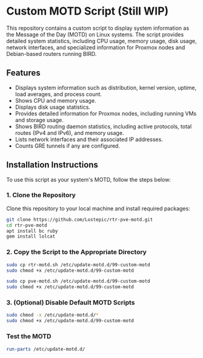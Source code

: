 # Custom MOTD Script (Still WIP)

This repository contains a custom script to display system information as the Message of the Day (MOTD) on Linux systems. The script provides detailed system statistics, including CPU usage, memory usage, disk usage, network interfaces, and specialized information for Proxmox nodes and Debian-based routers running BIRD.

## Features

- Displays system information such as distribution, kernel version, uptime, load averages, and process count.
- Shows CPU and memory usage.
- Displays disk usage statistics.
- Provides detailed information for Proxmox nodes, including running VMs and storage usage.
- Shows BIRD routing daemon statistics, including active protocols, total routes (IPv4 and IPv6), and memory usage.
- Lists network interfaces and their associated IP addresses.
- Counts GRE tunnels if any are configured.

## Installation Instructions

To use this script as your system's MOTD, follow the steps below:

### 1. Clone the Repository

Clone this repository to your local machine and install required packages:

```bash
git clone https://github.com/Lostepic/rtr-pve-motd.git
cd rtr-pve-motd
apt install bc ruby
gem install lolcat
```
### 2. Copy the Script to the Appropriate Directory

```bash
sudo cp rtr-motd.sh /etc/update-motd.d/99-custom-motd
sudo chmod +x /etc/update-motd.d/99-custom-motd
```
```bash
sudo cp pve-motd.sh /etc/update-motd.d/99-custom-motd
sudo chmod +x /etc/update-motd.d/99-custom-motd
```
### 3. (Optional) Disable Default MOTD Scripts

```bash
sudo chmod -x /etc/update-motd.d/*
sudo chmod +x /etc/update-motd.d/99-custom-motd
```
### Test the MOTD

```bash
run-parts /etc/update-motd.d/
```
